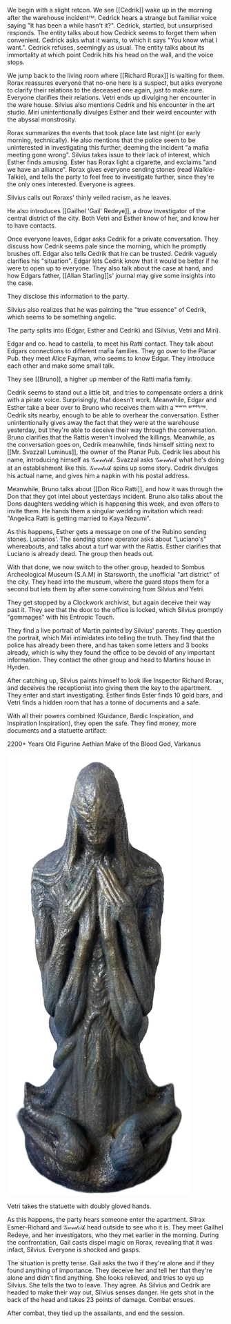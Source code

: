 We begin with a slight retcon. We see [[Cedrik]] wake up in the morning after the warehouse incidentᵀᴹ. Cedrick hears a strange but familiar voice saying "It has been a while hasn't it?". Cedrick, startled, but unsurprised responds. The entity talks about how Cedrick seems to forget them when convenient. Cedrick asks what it wants, to which it says "You know what I want.". Cedrick refuses, seemingly as usual. The entity talks about its immortality at which point Cedrik hits his head on the wall, and the voice stops.

We jump back to the living room where [[Richard Rorax]] is waiting for them. Rorax reassures everyone that no-one here is a suspect, but asks everyone to clarify their relations to the deceased one again, just to make sure. Everyone clarifies their relations. Vetri ends up divulging her encounter in the ware house. Silvius also mentions Cedrik and his encounter in the art studio. Miri unintentionally divulges Esther and their weird encounter with the abyssal monstrosity. 

Rorax summarizes the events that took place late last night (or early morning, technically). He also mentions that the police seem to be uninterested in investigating this further, deeming the incident "a mafia meeting gone wrong". Silvius takes issue to their lack of interest, which Esther finds amusing. Ester has Rorax light a cigarette, and exclaims "and we have an alliance". Rorax gives everyone sending stones (read Walkie-Talkie), and tells the party to feel free to investigate further, since they're the only ones interested. Everyone is agrees. 

Silvius calls out Roraxs' thinly veiled racism, as he leaves.

He also introduces [[Gailhel 'Gail' Redeye]], a drow investigator of the central district of the city. 
Both Vetri and Esther know of her, and know her to have contacts. 

Once everyone leaves, Edgar asks Cedrik for a private conversation. They discuss how Cedrik seems pale since the morning, which he promptly brushes off. Edgar also tells Cedrik that he can be trusted. Cedrik vaguely clarifies his "situation". Edgar lets Cedrik know that it would be better if he were to open up to everyone. They also talk about the case at hand, and how Edgars father, [[Allan Starling]]s' journal may give some insights into the case. 

They disclose this information to the party.

Silvius also realizes that he was painting the "true essence" of Cedrik, which seems to be something angelic.

The party splits into (Edgar, Esther and Cedrik) and (Silvius, Vetri and Miri). 

Edgar and co. head to castella, to meet his Ratti contact. They talk about Edgars connections to different mafia families. They go over to the Planar Pub. they meet Alice Fayman, who seems to know Edgar. They introduce each other and make some small talk.

They see [[Bruno]], a higher up member of the Ratti mafia family.

Cedrik seems to stand out a little bit, and tries to compensate orders a drink with a pirate voice. Surprisingly, that doesn't work. Meanwhile, Edgar and Esther take a beer over to Bruno who receives them with a ʷᵃʳᵐ ᵍʳᵉᵉᵗᶦⁿᵍ. Cedrik sits nearby, enough to be able to overhear the conversation. Esther unintentionally gives away the fact that they were at the warehouse yesterday, but they're able to deceive their way through the conversation. Bruno clarifies that the Rattis weren't involved the killings. Meanwhile, as the conversation goes on, Cedrik meanwhile, finds himself sitting next to [[Mr. Svazzall Luminus]], the owner of the Planar Pub. Cedrik lies about his name, introducing himself as 𝒢𝓌ℯ𝒹𝓇𝒾𝓀. Svazzal asks 𝒢𝓌ℯ𝒹𝓇𝒾𝓀 what he's doing at an establishment like this. 𝒢𝓌ℯ𝒹𝓇𝒾𝓀 spins up some story.  Cedrik divulges his actual name, and gives him a napkin with his postal address. 

Meanwhile, Bruno talks about [[Don Rico Ratti]], and how it was through the Don that they got intel about yesterdays incident. Bruno also talks about the Dons daughters wedding which is happening this week, and even offers to invite them. He hands them a singular wedding invitation which read: "Angelica Ratti is getting married to Kaya Nezumi". 

As this happens, Esther gets a message on one of the Rubino sending stones. Lucianos'. The sending stone operator asks about "Luciano's" whereabouts, and talks about a turf war with the Rattis. Esther clarifies that Luciano is already dead. The group then heads out.

With that done, we now switch to the other group, headed to Sombus Archeological Museum (S.A.M) in Starsworth, the unofficial "art district" of the city. They head into the museum, where the guard stops them for a second but lets them by after some convincing from Silvius and Yetri.

They get stopped by a Clockwork archivist, but again deceive their way past it. They see that the door to the office is locked, which Silvius promptly "gommages" with his Entropic Touch.

They find a live portrait of Martin painted by Silvius' parents. They question the portrait, which Miri intimidates into telling the truth. They find that the police has already been there, and has taken some letters and 3 books already, which is why they found the office to be devoid of any important information.  They contact the other group and head to Martins house in Hyrden.

After catching up, Silvius paints himself to look like Inspector Richard Rorax, and deceives the receptionist into giving them the key to the apartment. They enter and start investigating. Esther finds 
Ester finds 10 gold bars, and Vetri finds a hidden room that has a tonne of documents and a safe.

With all their powers combined (Guidance, Bardic Inspiration, and Inspiration Inspiration), they open the safe. They find money, more documents and a statuette artifact:

2200+ Years Old Figurine
Aethian Make
of the Blood God, Varkanus

![Varkanus Statuette](/Images/Vstatue.png)

Vetri takes the statuette with doubly gloved hands.

As this happens, the party hears someone enter the apartment. Silrax Esmer-Richard and 𝒢𝓌ℯ𝒹𝓇𝒾𝓀 head outside to see who it is. They meet Gailhel Redeye, and her investigators, who they met earlier in the morning. During the confrontation, Gail casts dispel magic on Rorax, revealing that it was infact, Silvius. Everyone is shocked and gasps.

The situation is pretty tense. Gail asks the two if they're alone and if they found anything of importance. They deceive her and tell her that they're alone and didn't find anything. She looks relieved, and tries to eye up Silvius. She tells the two to leave. They agree. As Silvius and Cedrik are headed to make their way out, Silvius senses danger. He gets shot in the back of the head and takes 23 points of damage. Combat ensues.

After combat, they tied up the assailants, and end the session.
